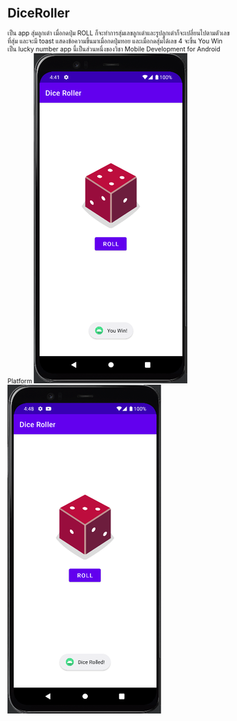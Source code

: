 # DiceRoller
เป็น app สุ่มลูกเต๋า เมื่อกดปุ่ม ROLL ก็จะทำการสุ่มเลขลูกเต๋าและรูปลูกเต๋าก็จะเปลี่ยนไปตามตัวเลขที่สุ่ม และจะมี toast แสดงข้อความขึ้นมาเมื่อกดปุ่มทอย และเมื่อกดสุ่มได้เลข 4 จะขึ้น You Win เป็น lucky number 
app นี้เป็นส่วนหนึ่งของวิชา Mobile Development for Android Platform
![alt text](https://github.com/63410156/DiceRoller/blob/master/img/dice_win.PNG)![alt text](https://github.com/63410156/DiceRoller/blob/master/img/dice_roll.PNG)
